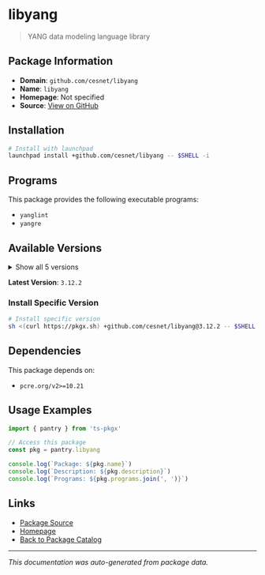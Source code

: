 # libyang

> YANG data modeling language library

## Package Information

- **Domain**: `github.com/cesnet/libyang`
- **Name**: `libyang`
- **Homepage**: Not specified
- **Source**: [View on GitHub](https://github.com/pkgxdev/pantry/tree/main/projects/github.com/cesnet/libyang/package.yml)

## Installation

```bash
# Install with launchpad
launchpad install +github.com/cesnet/libyang -- $SHELL -i
```

## Programs

This package provides the following executable programs:

- `yanglint`
- `yangre`

## Available Versions

<details>
<summary>Show all 5 versions</summary>

- `3.12.2`, `3.7.8`, `3.4.2`, `3.1.0`, `2.1.148`

</details>

**Latest Version**: `3.12.2`

### Install Specific Version

```bash
# Install specific version
sh <(curl https://pkgx.sh) +github.com/cesnet/libyang@3.12.2 -- $SHELL -i
```

## Dependencies

This package depends on:

- `pcre.org/v2>=10.21`

## Usage Examples

```typescript
import { pantry } from 'ts-pkgx'

// Access this package
const pkg = pantry.libyang

console.log(`Package: ${pkg.name}`)
console.log(`Description: ${pkg.description}`)
console.log(`Programs: ${pkg.programs.join(', ')}`)
```

## Links

- [Package Source](https://github.com/pkgxdev/pantry/tree/main/projects/github.com/cesnet/libyang/package.yml)
- [Homepage](#)
- [Back to Package Catalog](../package-catalog.md)

---

*This documentation was auto-generated from package data.*
